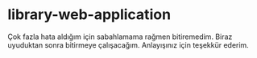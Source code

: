 # library-web-application

Çok fazla hata aldığım için sabahlamama rağmen bitiremedim. Biraz uyuduktan sonra bitirmeye çalışacağım. Anlayışınız için teşekkür ederim.
